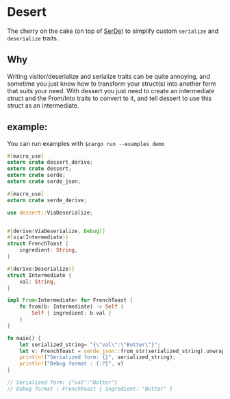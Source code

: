 # Desert 

The cherry on the cake (on top of [SerDe](https://serde.rs/)) to simplify custom `serialize` and `deserialize` traits. 

## Why

Writing visitor/deserialize and serialize traits can be quite annoying, and sometime you just know how to transform your struct(s) into another form that suits your need. 
With dessert you just need to create an intermediate struct and the From/Into traits to convert to it, and tell dessert to use this struct as an intermediate.

## example:

You can run examples with `$cargo run --examples demo`

```rust
#[macro_use]
extern crate dessert_derive;
extern crate dessert;
extern crate serde;
extern crate serde_json;

#[macro_use]
extern crate serde_derive;

use dessert::ViaDeserialize;


#[derive(ViaDeserialize, Debug)]
#[via(Intermediate)]
struct FrenchToast {
    ingredient: String,
}

#[derive(Deserialize)]
struct Intermediate {
    val: String,
}

impl From<Intermediate> for FrenchToast {
    fn from(b: Intermediate) -> Self {
        Self { ingredient: b.val }
    }
}

fn main() {
    let serialized_string= "{\"val\":\"Butter\"}";
    let v: FrenchToast = serde_json::from_str(serialized_string).unwrap();
    println!("Serialized form: {}", serialized_string);
    println!("Debug format : {:?}", v)
}

// Serialized form: {"val":"Butter"}
// Debug format : FrenchToast { ingredient: "Butter" }
```
